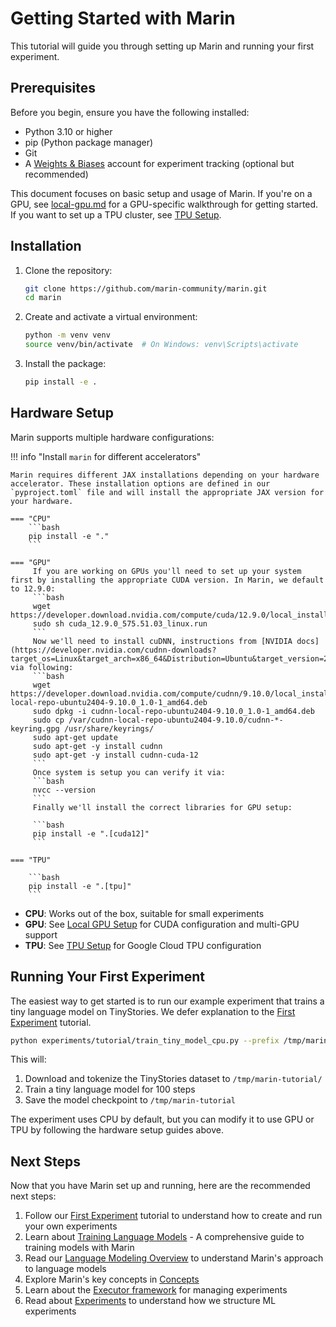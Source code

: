 # Getting Started with Marin

This tutorial will guide you through setting up Marin and running your first experiment.

## Prerequisites

Before you begin, ensure you have the following installed:

- Python 3.10 or higher
- pip (Python package manager)
- Git
- A [Weights & Biases](https://wandb.ai) account for experiment tracking (optional but recommended)


This document focuses on basic setup and usage of Marin. If you're on a GPU, see [local-gpu.md](local-gpu.md) for a GPU-specific walkthrough for getting started. If you want to set up a TPU cluster, see [TPU Setup](../how-to-guides/tpu-cluster-setup.md).

## Installation

1. Clone the repository:
   ```bash
   git clone https://github.com/marin-community/marin.git
   cd marin
   ```

2. Create and activate a virtual environment:
   ```bash
   python -m venv venv
   source venv/bin/activate  # On Windows: venv\Scripts\activate
   ```

3. Install the package:
   ```bash
   pip install -e .
   ```

## Hardware Setup

Marin supports multiple hardware configurations:

!!! info "Install `marin` for different accelerators"

    Marin requires different JAX installations depending on your hardware accelerator. These installation options are defined in our `pyproject.toml` file and will install the appropriate JAX version for your hardware.

    === "CPU"
        ```bash
        pip install -e "."
        ```

    === "GPU"
         If you are working on GPUs you'll need to set up your system first by installing the appropriate CUDA version. In Marin, we default to 12.9.0:
         ```bash
         wget https://developer.download.nvidia.com/compute/cuda/12.9.0/local_installers/cuda_12.9.0_575.51.03_linux.run
         sudo sh cuda_12.9.0_575.51.03_linux.run
         ```
         Now we'll need to install cuDNN, instructions from [NVIDIA docs](https://developer.nvidia.com/cudnn-downloads?target_os=Linux&target_arch=x86_64&Distribution=Ubuntu&target_version=24.04&target_type=deb_local), via following:
         ```bash
         wget https://developer.download.nvidia.com/compute/cudnn/9.10.0/local_installers/cudnn-local-repo-ubuntu2404-9.10.0_1.0-1_amd64.deb
         sudo dpkg -i cudnn-local-repo-ubuntu2404-9.10.0_1.0-1_amd64.deb
         sudo cp /var/cudnn-local-repo-ubuntu2404-9.10.0/cudnn-*-keyring.gpg /usr/share/keyrings/
         sudo apt-get update
         sudo apt-get -y install cudnn
         sudo apt-get -y install cudnn-cuda-12
         ```
         Once system is setup you can verify it via:
         ```bash
         nvcc --version
         ```
         Finally we'll install the correct libraries for GPU setup:

         ```bash
         pip install -e ".[cuda12]"
         ```

    === "TPU"

        ```bash
        pip install -e ".[tpu]"
        ```

- **CPU**: Works out of the box, suitable for small experiments
- **GPU**: See [Local GPU Setup](local-gpu.md) for CUDA configuration and multi-GPU support
- **TPU**: See [TPU Setup](../how-to-guides/tpu-setup.md) for Google Cloud TPU configuration

## Running Your First Experiment

The easiest way to get started is to run our example experiment that trains a tiny language model on TinyStories. We defer explanation to the [First Experiment](first-experiment.md) tutorial.

```bash
python experiments/tutorial/train_tiny_model_cpu.py --prefix /tmp/marin-tutorial
```

This will:

1. Download and tokenize the TinyStories dataset to `/tmp/marin-tutorial/`
2. Train a tiny language model for 100 steps
3. Save the model checkpoint to `/tmp/marin-tutorial`

The experiment uses CPU by default, but you can modify it to use GPU or TPU by following the hardware setup guides above.

## Next Steps

Now that you have Marin set up and running, here are the recommended next steps:

1. Follow our [First Experiment](first-experiment.md) tutorial to understand how to create and run your own experiments
2. Learn about [Training Language Models](../how-to-guides/train-an-lm.md) - A comprehensive guide to training models with Marin
3. Read our [Language Modeling Overview](../lm/overview.md) to understand Marin's approach to language models
4. Explore Marin's key concepts in [Concepts](../explanation/concepts.md)
5. Learn about the [Executor framework](../explanation/executor.md) for managing experiments
6. Read about [Experiments](../explanation/experiments.md) to understand how we structure ML experiments
